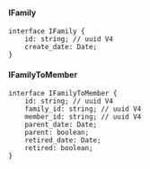 
#### IFamily
```TS
interface IFamily {
	id: string; // uuid V4
	create_date: Date;
}
```
#### IFamilyToMember
```TS
interface IFamilyToMember {
	id: string; // uuid V4
	family_id: string; // uuid V4
	member_id: string; // uuid V4
	parent_date: Date;
	parent: boolean;
	retired_date: Date;
	retired: boolean;
}
```
